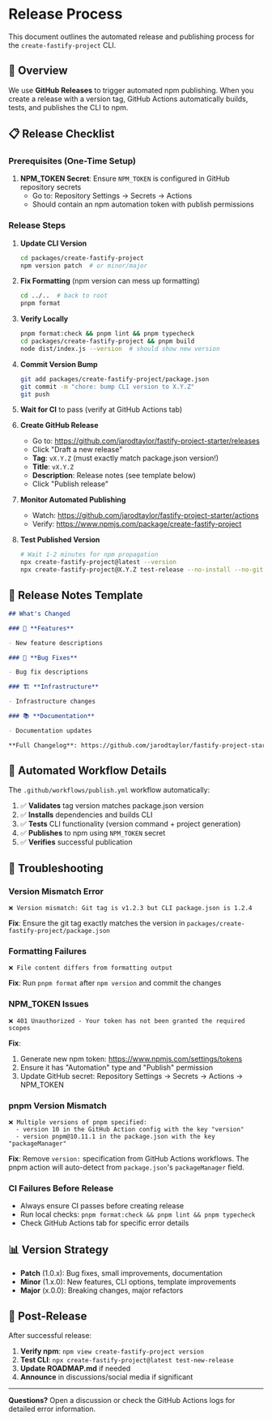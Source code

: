 # Release Process

This document outlines the automated release and publishing process for the `create-fastify-project` CLI.

## 🎯 **Overview**

We use **GitHub Releases** to trigger automated npm publishing. When you create a release with a version tag, GitHub Actions automatically builds, tests, and publishes the CLI to npm.

## 📋 **Release Checklist**

### **Prerequisites (One-Time Setup)**

1. **NPM_TOKEN Secret**: Ensure `NPM_TOKEN` is configured in GitHub repository secrets
   - Go to: Repository Settings → Secrets → Actions
   - Should contain an npm automation token with publish permissions

### **Release Steps**

1. **Update CLI Version**

   ```bash
   cd packages/create-fastify-project
   npm version patch  # or minor/major
   ```

2. **Fix Formatting** (npm version can mess up formatting)

   ```bash
   cd ../..  # back to root
   pnpm format
   ```

3. **Verify Locally**

   ```bash
   pnpm format:check && pnpm lint && pnpm typecheck
   cd packages/create-fastify-project && pnpm build
   node dist/index.js --version  # should show new version
   ```

4. **Commit Version Bump**

   ```bash
   git add packages/create-fastify-project/package.json
   git commit -m "chore: bump CLI version to X.Y.Z"
   git push
   ```

5. **Wait for CI** to pass (verify at GitHub Actions tab)

6. **Create GitHub Release**

   - Go to: https://github.com/jarodtaylor/fastify-project-starter/releases
   - Click "Draft a new release"
   - **Tag**: `vX.Y.Z` (must exactly match package.json version!)
   - **Title**: `vX.Y.Z`
   - **Description**: Release notes (see template below)
   - Click "Publish release"

7. **Monitor Automated Publishing**

   - Watch: https://github.com/jarodtaylor/fastify-project-starter/actions
   - Verify: https://www.npmjs.com/package/create-fastify-project

8. **Test Published Version**
   ```bash
   # Wait 1-2 minutes for npm propagation
   npx create-fastify-project@latest --version
   npx create-fastify-project@X.Y.Z test-release --no-install --no-git
   ```

## 📝 **Release Notes Template**

```markdown
## What's Changed

### 🚀 **Features**

- New feature descriptions

### 🐛 **Bug Fixes**

- Bug fix descriptions

### 🏗️ **Infrastructure**

- Infrastructure changes

### 📚 **Documentation**

- Documentation updates

**Full Changelog**: https://github.com/jarodtaylor/fastify-project-starter/compare/vPREV...vCURR
```

## 🔧 **Automated Workflow Details**

The `.github/workflows/publish.yml` workflow automatically:

1. ✅ **Validates** tag version matches package.json version
2. ✅ **Installs** dependencies and builds CLI
3. ✅ **Tests** CLI functionality (version command + project generation)
4. ✅ **Publishes** to npm using `NPM_TOKEN` secret
5. ✅ **Verifies** successful publication

## 🚨 **Troubleshooting**

### **Version Mismatch Error**

```
❌ Version mismatch: Git tag is v1.2.3 but CLI package.json is 1.2.4
```

**Fix**: Ensure the git tag exactly matches the version in `packages/create-fastify-project/package.json`

### **Formatting Failures**

```
❌ File content differs from formatting output
```

**Fix**: Run `pnpm format` after `npm version` and commit the changes

### **NPM_TOKEN Issues**

```
❌ 401 Unauthorized - Your token has not been granted the required scopes
```

**Fix**:

1. Generate new npm token: https://www.npmjs.com/settings/tokens
2. Ensure it has "Automation" type and "Publish" permission
3. Update GitHub secret: Repository Settings → Secrets → Actions → NPM_TOKEN

### **pnpm Version Mismatch**

```
❌ Multiple versions of pnpm specified:
  - version 10 in the GitHub Action config with the key "version"
  - version pnpm@10.11.1 in the package.json with the key "packageManager"
```

**Fix**: Remove `version:` specification from GitHub Actions workflows. The pnpm action will auto-detect from `package.json`'s `packageManager` field.

### **CI Failures Before Release**

- Always ensure CI passes before creating release
- Run local checks: `pnpm format:check && pnpm lint && pnpm typecheck`
- Check GitHub Actions tab for specific error details

## 📊 **Version Strategy**

- **Patch** (1.0.x): Bug fixes, small improvements, documentation
- **Minor** (1.x.0): New features, CLI options, template improvements
- **Major** (x.0.0): Breaking changes, major refactors

## 🎯 **Post-Release**

After successful release:

1. **Verify npm**: `npm view create-fastify-project version`
2. **Test CLI**: `npx create-fastify-project@latest test-new-release`
3. **Update ROADMAP.md** if needed
4. **Announce** in discussions/social media if significant

---

**Questions?** Open a discussion or check the GitHub Actions logs for detailed error information.
